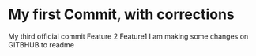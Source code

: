 # My first Commit, with corrections
My third official commit
Feature 2
Feature1
I am making some changes on GITBHUB to readme
